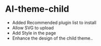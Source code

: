 # AI-theme-child

- Added Recommended plugin list to install
- Allow SVG to upload
- Add Style in the page
- Enhance the design of the child theme..